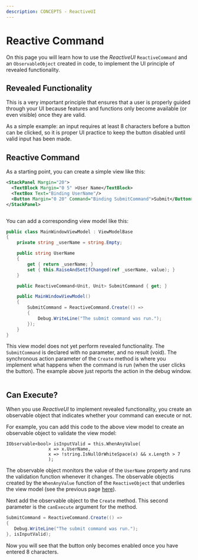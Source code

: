 ```yaml
---
description: CONCEPTS - ReactiveUI
---
```


# Reactive Command

On this page you will learn how to use the _ReactiveUI_ `ReactiveCommand` and an `ObservableObject` created in code, to implement the UI principle of revealed functionality.&#x20;

## Revealed Functionality

This is a very important principle that ensures that a user is properly guided through your UI because features and functions only become available (or even visible) once they are valid. &#x20;

As a simple example: an input requires at least 8 characters before a button can be clicked, so it is proper UI practice to keep the button disabled until valid input has been made.

## Reactive Command&#x20;

As a starting point, you can create a simple view like this:

```xml
<StackPanel Margin="20">
  <TextBlock Margin="0 5" >User Name</TextBlock>
  <TextBox Text="Binding UserName"/>
  <Button Margin="0 20" Command="Binding SubmitCommand">Submit</Button>
</StackPanel>
```

<img src="/img/gitbook-import/assets/image (2) (1) (1) (1).png" alt=""/>

You can add a corresponding view model like this:

```csharp
public class MainWindowViewModel : ViewModelBase
{
    private string _userName = string.Empty;

    public string UserName
    {
        get { return _userName; }
        set { this.RaiseAndSetIfChanged(ref _userName, value); }
    }

    public ReactiveCommand<Unit, Unit> SubmitCommand { get; }

    public MainWindowViewModel()
    {
        SubmitCommand = ReactiveCommand.Create(() => 
        {
            Debug.WriteLine("The submit command was run.");
        }); 
    }
}
```

This view model does not yet perform revealed functionality. The `SubmitCommand` is declared with no parameter, and no result (void). The synchronous action parameter of the `Create` method is where you implement what happens when the command is run (when the user clicks the button). The example above just reports the action in the debug window.

<img src="/img/gitbook-import/assets/image (6) (1) (1).png" alt=""/>

## Can Execute?

When you use _ReactiveUI_ to implement revealed functionality, you create an observable object that indicates whether your command can execute or not.&#x20;

For example, you can add this code to the above view model to create an observable object to validate the view model:

```
IObservable<bool> isInputValid = this.WhenAnyValue(
                x => x.UserName,
                x => !string.IsNullOrWhiteSpace(x) && x.Length > 7
                );
```

The observable object monitors the value of the `UserName` property and runs the validation function whenever it changes. The observable objectis created by the `WhenAnyValue` function of the `ReactiveObject` that underlies the view model (see the previous page [here](reactive-view-model.md)).

Next add the observable object to the `Create` method. This second parameter is the `canExecute` argument for the method.

```csharp
SubmitCommand = ReactiveCommand.Create(() => 
{
   Debug.WriteLine("The submit command was run.");
}, isInputValid); 
```

Now you will see that the button only becomes enabled once you have entered 8 characters.

<img src="/img/gitbook-import/assets/image (6) (1) (2).png" alt=""/>

&#x20;  &#x20;

&#x20;&#x20;
